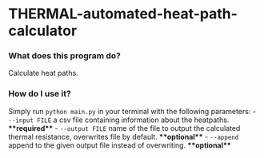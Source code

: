 # THERMAL-automated-heat-path-calculator

### What does this program do?
Calculate heat paths.

### How do I use it?
Simply run ```python main.py``` in your terminal with the following parameters:
    - ```--input FILE``` a csv file containing information about the heatpaths. **\*\*required\*\***
    - ```--output FILE``` name of the file to output the calculated thermal resistance, overwrites file by default. **\*\*optional\*\***
    - ```--append``` append to the given output file instead of overwriting. **\*\*optional\*\***